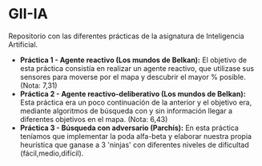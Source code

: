 # GII-IA

Repositorio con las diferentes prácticas de la asignatura de Inteligencia Artificial. 

* **Práctica 1 - Agente reactivo (Los mundos de Belkan):** El objetivo de esta práctica consistía en realizar un agente reactivo, que utilizase sus sensores para moverse por el mapa y descubrir el mayor % posible. (Nota: 7,31)
* **Práctica 2 - Agente reactivo-deliberativo (Los mundos de Belkan):** Esta práctica era un poco continuación de la anterior y el objetivo era, mediante algoritmos de búsqueda con y sin información llegar a diferentes objetivos en el mapa. (Nota: 6,43)
* **Práctica 3 - Búsqueda con adversario (Parchís):** En esta práctica teníamos que implementar la poda alfa-beta y elaborar nuestra propia heurística que ganase a 3 'ninjas' con diferentes niveles de dificultad (fácil,medio,difícil).
